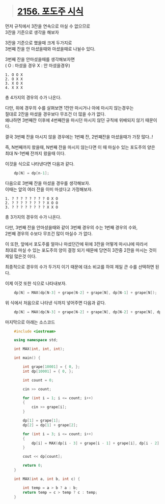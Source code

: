 > # [2156. 포도주 시식][link]
[link]: https://www.acmicpc.net/problem/2156

먼저 규칙에서 3잔을 연속으로 마실 수 없으므로  
3잔을 기준으로 생각을 해보자  

3잔을 기준으로 했을때 크게 두가지로  
3번째 잔을 안 마셨을때와 마셨을때로 나뉠수 있다.

3번째 잔을 안마셨을때를 생각해보자면  
( O : 마셨을 경우 X : 안 마셨을경우)  

    1. O O X  
    2. O X X  
    3. X O X  
    4. X X X  
총 4가지의 경우의 수가 나온다.  

다만, 위에 경우의 수를 살펴보면 1잔만 마시거나 아에 마시지 않는경우는  
절대로 2잔을 마셨을 경우보다 무조건 더 많을 수가 없다.  
왜냐하면 3번째잔 이후에 4번째잔을 마시던 마시지 않던 규칙에 위배되지 않기 때문이다.  

결국 3번째 잔을 마시지 않을 경우에는 1번째 잔, 2번째잔을 마셨을때가 가장 많다..!  

즉, N번째까지 왔을때, N번째 잔을 마시지 않는다면 이 때 마실수 있는 포도주의 양은   
최대 N-1번째 잔까지 왔을때 이다.

이것을 식으로 나타낸다면 다음과 같다.
``` c++
    dp[N] = dp[n-1];
```

다음으로 3번째 잔을 마셨을 경우를 생각해보자.  
이때는 앞의 여러 잔을 이미 마셨다고 가정해보자. 

    1. ? ? ? ? ? ? ? ? O X O
    2. ? ? ? ? ? ? ? ? X O O
    3. ? ? ? ? ? ? ? ? X X O

총 3가지의 경우의 수가 나온다.  

다만, 3번째 잔을 안마셨을때와 같이 3번째 경우의 수는 1번째 경우의 수와,  
2번째 경우의 수보다  무조건 많이 마실수 가 없다.  

이 또한, 앞에서 포도주를 얼마나 마셨던간에 뒤에 3잔을 어떻게 마시냐에 따라서  
최대로 마실 수 있는 포도주의 양이 결정 되기 때문에 당연히 3잔중 2잔을 마시는 것이 제일 많은것 이다.  

최종적으로 경우의 수가 두가지 이기 때문에 대소 비교를 하여 제일 큰 수를 선택하면 된다.
  
이제 이것 또한 식으로 나타내보자.
``` c++
    dp[N] = MAX(dp[N-3] + grape[N-2] + grape[N], dp[N-1] + grape[N]);
```
위 식에서 처음으로 나타낸 식까지 넣어주면 다음과 같다.
``` c++
    dp[N] = MAX(dp[N-3] + grape[N-2] + grape[N], dp[N-2] + grape[N], dp[N-1]);
```

  
  마지막으로 아래는 소스코드

```c++
    #include <iostream>

    using namespace std;

    int MAX(int, int, int);

    int main() {

    	int grape[10001] = { 0, };
    	int dp[10001] = { 0, };

    	int count = 0;

    	cin >> count;

    	for (int i = 1; i <= count; i++)
    	{
    		cin >> grape[i];
    	}

    	dp[1] = grape[1];
    	dp[2] = dp[1] + grape[2];

    	for (int i = 3; i <= count; i++)
    	{
    		dp[i] = MAX(dp[i - 3] + grape[i - 1] + grape[i], dp[i - 2] + grape[i], dp[i - 1]);
    	}

    	cout << dp[count];

    	return 0;
    }

    int MAX(int a, int b, int c) {

    	int temp = a > b ? a : b;
    	return temp = c > temp ? c : temp;
    }
```
